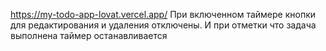 https://my-todo-app-lovat.vercel.app/
При включенном таймере кнопки для редактирования и удаления отключены. 
И при отметки что задача выполнена таймер останавливается
